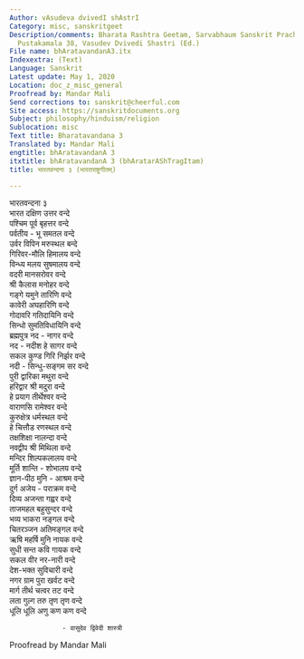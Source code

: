 ```yaml
---
Author: vAsudeva dvivedI shAstrI
Category: misc, sanskritgeet
Description/comments: Bharata Rashtra Geetam, Sarvabhaum Sanskrit Prachar Karyalay
  Pustakamala 38, Vasudev Dvivedi Shastri (Ed.)
File name: bhAratavandanA3.itx
Indexextra: (Text)
Language: Sanskrit
Latest update: May 1, 2020
Location: doc_z_misc_general
Proofread by: Mandar Mali
Send corrections to: sanskrit@cheerful.com
Site access: https://sanskritdocuments.org
Subject: philosophy/hinduism/religion
Sublocation: misc
Text title: Bharatavandana 3
Translated by: Mandar Mali
engtitle: bhAratavandanA 3
itxtitle: bhAratavandanA 3 (bhAratarAShTragItam)
title: भारतवन्दना ३ (भारतराष्ट्रगीतम्)

---
```

  
 भारतवन्दना ३   
भारत दक्षिण उत्तर वन्दे  
पश्चिम पूर्व बृहत्तर वन्दे  
पर्वतीय - भू समतल वन्दे  
उर्वर विपिन मरुस्थल बन्दे  
गिरिवर-मौलि हिमालय वन्दे  
विन्ध्य मलय सुषमालय वन्दे  
वदरी मानसरोवर वन्दे  
श्री कैलास मनोहर वन्दे  
गङ्गे यमुने तारिणि वन्दे  
कावेरी अघहारिणि वन्दे  
गोदावरि गतिदायिनि वन्दे  
सिन्धो सुमतिविधायिनि वन्दे  
ब्रह्मपुत्र नद - नागर वन्दे  
नद - नदीश हे सागर वन्दे  
सकल कुण्ड गिरि निर्झर वन्दे  
नदी - सिन्धु-सङ्गम सर वन्दे  
पुरी द्वारिका मथुरा वन्दे  
हरिद्वार श्री मदुरा वन्दे  
हे प्रयाग तीर्थेश्वर वन्दे  
वाराणसि रामेश्वर वन्दे  
कुरुक्षेत्र धर्मस्थल वन्दे  
हे चित्तौड रणस्थल वन्दे  
तक्षशिक्षा नालन्दा वन्दे  
नवद्वीप श्री मिथिला वन्दे  
मन्दिर शिल्पकलालय वन्दे  
मूर्ति शान्ति - शोभालय वन्दे  
ज्ञान-पीठ मुनि - आश्रम वन्दे  
दुर्ग अजेय - पराक्रम वन्दे  
दिव्य अजन्ता गह्वर वन्दे  
ताजमहल बहुसुन्दर वन्दे  
भव्य भाकरा नङ्गल वन्दे  
चितरञ्जन अतिमङ्गल वन्दे  
ऋषि महर्षि मुनि नायक वन्दे  
सुधी सन्त कवि गायक वन्दे  
सकल वीर नर-नारी वन्दे  
देश-भक्त सुविचारी वन्दे  
नगर ग्राम पुरा खर्वट वन्दे  
मार्ग तीर्थ चत्वर तट वन्दे  
लता गुल्ग तरु तृण तृण वन्दे  
धूलि धूलि अणु कण कण वन्दे  
  
                 - वासुदेव द्विवेदी शास्त्री  
  
  
Proofread by Mandar Mali   
  
